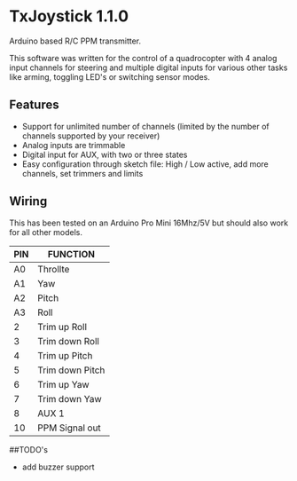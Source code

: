 # TxJoystick 1.1.0
Arduino based R/C PPM transmitter.

This software was written for the control of a quadrocopter with 4 analog input channels for steering and multiple digital inputs for various other tasks like arming, toggling LED's or switching sensor modes.

## Features
* Support for unlimited number of channels (limited by the number of channels supported by your receiver)
* Analog inputs are trimmable
* Digital input for AUX, with two or three states
* Easy configuration through sketch file: High / Low active, add more channels, set trimmers and limits

## Wiring
This has been tested on an Arduino Pro Mini 16Mhz/5V but should also work for all other models.

<table>
  <thead>
    <tr><th>PIN</th><th>FUNCTION</th></tr>
  </thead>
  <tbody>
    <tr><td>A0</td><td>Throllte
    <tr><td>A1</td><td>Yaw
    <tr><td>A2</td><td>Pitch</td></tr>
    <tr><td>A3</td><td>Roll</td></tr>
    <tr><td>2</td><td>Trim up Roll</td></tr>
    <tr><td>3</td><td>Trim down Roll</td></tr>
    <tr><td>4</td><td>Trim up Pitch</td></tr>
    <tr><td>5</td><td>Trim down Pitch</td></tr>
    <tr><td>6</td><td>Trim up Yaw</td></tr>
    <tr><td>7</td><td>Trim down Yaw</td></tr>
    <tr><td>8</td><td>AUX 1</td></tr>
    <tr><td>10</td><td>PPM Signal out</td></tr>
  </tbody>
</table>

##TODO's
* add buzzer support

